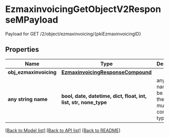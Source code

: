 # EzmaxinvoicingGetObjectV2ResponseMPayload

Payload for GET /2/object/ezmaxinvoicing/{pkiEzmaxinvoicingID}

## Properties
Name | Type | Description | Notes
------------ | ------------- | ------------- | -------------
**obj_ezmaxinvoicing** | [**EzmaxinvoicingResponseCompound**](EzmaxinvoicingResponseCompound.md) |  | 
**any string name** | **bool, date, datetime, dict, float, int, list, str, none_type** | any string name can be used but the value must be the correct type | [optional]

[[Back to Model list]](../README.md#documentation-for-models) [[Back to API list]](../README.md#documentation-for-api-endpoints) [[Back to README]](../README.md)


